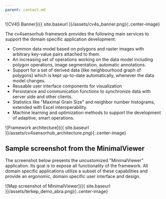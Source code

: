 ```yaml
---
parent: contact.md
---
```


![CV4S Banner]({{ site.baseurl }}/assets/cv4s_banner.png){:.center-image}

The cv4sensorhub framework provides the following main services to support the domain specific application development:

  * Common data model based on polygons and raster images with arbitrary key-value pairs attached to them.
  * An increasing set of operations working on the data model including polygon operations, image segmentation, automatic annotations.
  * Support for a set of derived data (like neighbourhood graph of polygons) which is kept up-to-date automatically, whenever the data model changes.
  * Reusable user interface components for visualization
  * Persistance and communication functions to synchronize data with server side and other clients.
  * Statistics like "Maximal Grain Size" and neighbor number histograms, extended with Excel interoperability.
  * Machine learning and optimization methods to support the development of adaptive, smart operations.

![Framework architecture]({{ site.baseurl }}/assets/cv4sensorhub_architecture.png){:.center-image}

## Sample screenshot from the MinimalViewer

The screenshot below presents the uncustomized "MinimalViewer" application. Its goal is to expose all functionality of the framework. All domain specific applications utilize a subset of these capabilities and provide an ergonomic, domain specific user interface and design.

![Map screenshot of MinimalViewer]({{ site.baseurl }}/assets/terkep_demo_abra.png){:.center-image}
